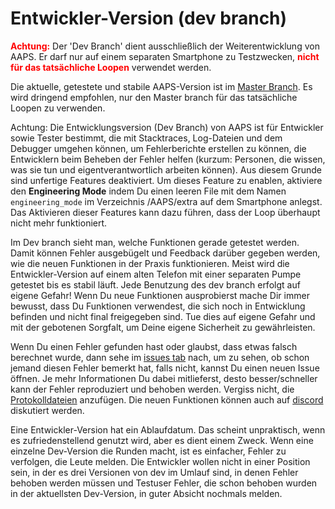 # Entwickler-Version (dev branch)

<font color="#FF0000"><strong>Achtung:</strong></font>
Der 'Dev Branch' dient ausschließlich der Weiterentwicklung von AAPS. Er darf nur auf einem separaten Smartphone zu Testzwecken, <font color="#FF0000"><strong>nicht für das tatsächliche Loopen</strong></font> verwendet werden.

Die aktuelle, getestete und stabile AAPS-Version ist im [Master Branch](https://github.com/nightscout/AndroidAPS/tree/master). Es wird dringend empfohlen, nur den Master branch für das tatsächliche Loopen zu verwenden.

Achtung: Die Entwicklungsversion (Dev Branch) von AAPS ist für Entwickler sowie Tester bestimmt, die mit Stacktraces, Log-Dateien und dem Debugger umgehen können, um Fehlerberichte erstellen zu können, die Entwicklern beim Beheben der Fehler helfen (kurzum: Personen, die wissen, was sie tun und eigentverantwortlich arbeiten können). Aus diesem Grunde sind unfertige Features deaktiviert. Um dieses Feature zu enablen, aktiviere den **Engineering Mode** indem Du einen leeren File mit dem Namen `engineering_mode` im Verzeichnis /AAPS/extra auf dem Smartphone anlegst. Das Aktivieren dieser Features kann dazu führen, dass der Loop überhaupt nicht mehr funktioniert.

Im Dev branch sieht man, welche Funktionen gerade getestet werden. Damit können Fehler ausgebügelt und Feedback darüber gegeben werden, wie die neuen Funktionen in der Praxis funktionieren. Meist wird die Entwickler-Version auf einem alten Telefon mit einer separaten Pumpe getestet bis es stabil läuft. Jede Benutzung des dev branch erfolgt auf eigene Gefahr! Wenn Du neue Funktionen ausprobierst mache Dir immer bewusst, dass Du Funktionen verwendest, die sich noch in Entwicklung befinden und nicht final freigegeben sind. Tue dies auf eigene Gefahr und mit der gebotenen Sorgfalt, um Deine eigene Sicherheit zu gewährleisten.

Wenn Du einen Fehler gefunden hast oder glaubst, dass etwas falsch berechnet wurde, dann sehe im [issues tab](https://github.com/nightscout/AndroidAPS/issues) nach, um zu sehen, ob schon jemand diesen Fehler bemerkt hat, falls nicht, kannst Du einen neuen Issue öffnen. Je mehr Informationen Du dabei mitlieferst, desto besser/schneller kann der Fehler reproduziert und behoben werden. Vergiss nicht, die [Protokolldateien](../GettingHelp/AccessingLogFiles.md) anzufügen. Die neuen Funktionen können auch auf [discord](https://discord.gg/4fQUWHZ4Mw) diskutiert werden.

Eine Entwickler-Version hat ein Ablaufdatum. Das scheint unpraktisch, wenn es zufriedenstellend genutzt wird, aber es dient einem Zweck. Wenn eine einzelne Dev-Version die Runden macht, ist es einfacher, Fehler zu verfolgen, die Leute melden. Die Entwickler wollen nicht in einer Position sein, in der es drei Versionen von dev im Umlauf sind, in denen Fehler behoben werden müssen und Testuser Fehler, die schon behoben wurden in der aktuellsten Dev-Version, in guter Absicht nochmals melden.